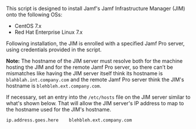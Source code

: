 This script is designed to install Jamf's Jamf Infrastructure Manager (JIM)
onto the following OSs:

* CentOS 7.x
* Red Hat Enterprise Linux 7.x

Following installation, the JIM is enrolled with a specified Jamf Pro server, using credentials provided in the script.

**Note:** The hostname of the JIM server must resolve both for the machine 
hosting the JIM and for the remote Jamf Pro server, so there can’t be 
mismatches like having the JIM server itself think its hostname is 
`blahblah.int.company.com` and the remote Jamf Pro server think the JIM's
hostname is `blehbleh.ext.company.com`.

If necessary, set an entry into the `/etc/hosts` file on the
JIM server similar to what's shown below. That will allow the JIM server's
IP address to map to the hostname used for the JIM's hostname.

`ip.address.goes.here    blehbleh.ext.company.com`